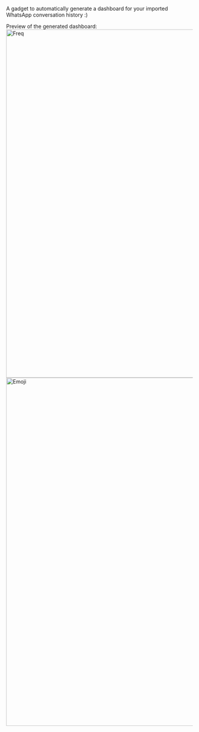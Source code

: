 
A gadget to automatically generate a dashboard for your imported WhatsApp conversation history :)

Preview of the generated dashboard:
<img width="940" alt="Freq" src="https://github.com/user-attachments/assets/82442853-154c-4259-831b-2c2e3ed46c36">
<img width="940" alt="Emoji" src="https://github.com/user-attachments/assets/357bd4c4-4794-49cb-9b8e-c89ebc7eefe0">
